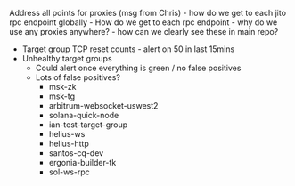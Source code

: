 Address all points for proxies (msg from Chris)
	- how do we get to each jito rpc endpoint globally
	- How do we get to each rpc endpoint
	- why do we use any proxies anywhere?
	- how can we clearly see these in main repo?

 
- Target group TCP reset counts - alert on 50 in last 15mins
- Unhealthy target groups
	- Could alert once everything is green / no false positives
	- Lots of false positives?
		- msk-zk
		- msk-tg
		- arbitrum-websocket-uswest2
		- solana-quick-node
		- ian-test-target-group
		- helius-ws
		- helius-http
		- santos-cq-dev
		- ergonia-builder-tk
		- sol-ws-rpc



